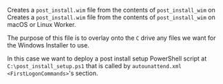 Creates a `post_install.wim` file from the contents of `post_install_wim` on Creates a `post_install.wim` file from the contents of `post_install_wim` on macOS or Linux Worker.

The purpose of this file is to overlay onto the `C` drive any files we want for the Windows Installer to use.

In this case we want to deploy a post install setup PowerShell script at `C:\post_install_setup.ps1` that is called by `autounattend.xml` `<FirstLogonCommands>`'s section.